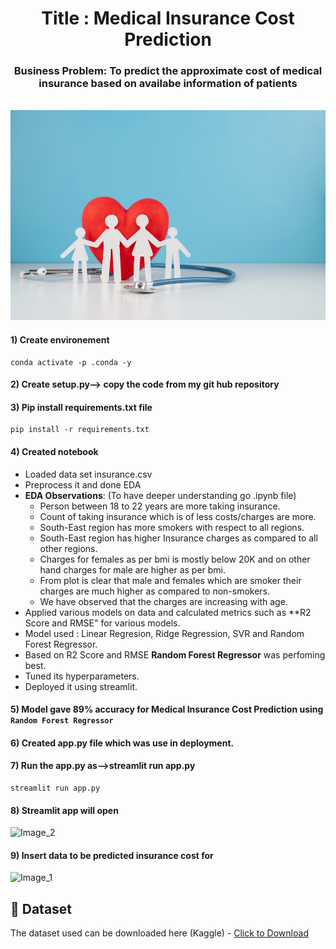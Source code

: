 <h1 align="center">Title : Medical Insurance Cost Prediction</h1>

<div align= "center">
    <h3>Business Problem: To predict the approximate cost of medical insurance based on availabe information of patients</h3><br>
    <img src=https://github.com/Singhyash9009/Medical_Insurance_Cost/blob/main/image_3.jpg >
</div>

#### 1) Create environement
```
conda activate -p .conda -y
```
#### 2) Create setup.py--> copy the code from my git hub repository
#### 3) Pip install requirements.txt file
```
pip install -r requirements.txt

```
#### 4) Created notebook
* Loaded data set insurance.csv
* Preprocess it and done EDA
* **EDA Observations**: (To have deeper understanding go .ipynb file)
  * Person between 18 to 22 years are more taking insurance.
  * Count of taking insurance which is of less costs/charges are more.
  * South-East region has more smokers with respect to all regions.
  * South-East region has higher Insurance charges as compared to all other regions.
  * Charges for females as per bmi is mostly below 20K and on other hand charges for male are higher as per bmi.
  * From plot is clear that male and females which are smoker their charges are much higher as compared to non-smokers.
  * We have observed that the charges are increasing with age.
* Applied various models on data and calculated metrics such as **R2 Score and RMSE" for various models.
* Model used : Linear Regresion, Ridge Regression, SVR and Random Forest Regressor.
* Based on R2 Score and RMSE **Random Forest Regressor** was perfoming best.
* Tuned its hyperparameters.
* Deployed it using streamlit.

#### 5) Model gave 89% accuracy for Medical Insurance Cost Prediction using <code>Random Forest Regressor</code>

#### 6) Created app.py file which was use in deployment.

#### 7) Run the app.py as-->streamlit run app.py
```
streamlit run app.py
```
#### 8) Streamlit app will open
![Image_2](https://github.com/Singhyash9009/Medical_Insurance_Cost/assets/121798886/a99a01e9-fabc-4e90-ad35-9d243fd7f43e)

#### 9) Insert data to be predicted insurance cost for
![Image_1](https://github.com/Singhyash9009/Medical_Insurance_Cost/assets/121798886/0f089519-a29a-404d-a719-9e4be322d57e)



## :file_folder: Dataset
The dataset used can be downloaded here (Kaggle) - [Click to Download](https://www.kaggle.com/mirichoi0218/insurance)



